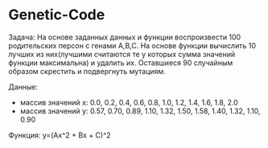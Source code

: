 # Genetic-Code

Задача: На основе заданных данных и функции воспроизвести 100 родительских персон с генами A,B,C. На основе функции вычислить 10 лучших из них(лучшими считаются те у которых сумма значений функции максимальна) и удалить их. Оставшиеся 90 случайным образом скрестить и подвергнуть мутациям.

Данные:
* массив значений x:  0.0, 0.2, 0.4, 0.6, 0.8, 1.0, 1.2, 1.4, 1.6, 1.8, 2.0
* массив значений y:  0.57, 0.70, 0.89, 1.10, 1.32, 1.50, 1.58, 1.40, 1.32, 1.10, 0.90

Функция:
y=(Ax^2 + Bx + C)^2
